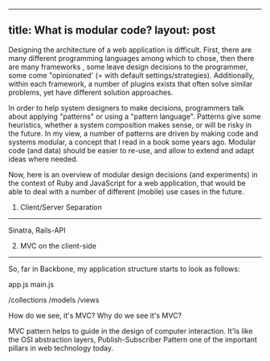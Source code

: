 -----
title: What is modular code?
layout: post
-------

Designing the architecture of a web application is difficult. First, there are many different programming languages among which to chose, then there are many frameworks , some leave design decisions to the programmer, some come "opinionated' (= with default settings/strategies). Additionally, within each framework, a number of plugins exists that often solve similar problems, yet have different solution approaches.

In order to help system designers to make decisions, programmers talk about applying "patterns" or using a "pattern language". Patterns give some heuristics, whether a system composition makes sense, or will be risky in the future. In my view, a number of patterns are driven by making code and systems modular, a concept that I read in a book some years ago. Modular code (and data) should be easier to re-use, and allow to extend and adapt ideas where needed. 

Now, here is an overview of modular design decisions (and experiments) in the context of Ruby and JavaScript for a web application, that would be able to deal with a number of different (mobile) use cases in the future.

1. Client/Server Separation
----------------------------
Sinatra, Rails-API


2. MVC on the client-side
--------------------------------------------
So, far in Backbone, my application structure starts to look as follows:

app.js
main.js

/collections
/models
/views


How do we see, it's MVC? Why do we see it's MVC?

MVC pattern helps to guide in the design of computer interaction. It'ls like the OSI abstraction layers, Publish-Subscriber Pattern one of the important pillars in web technology today.
